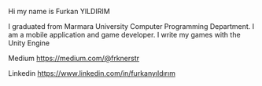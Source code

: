 Hi my name is Furkan YILDIRIM

I graduated from Marmara University Computer Programming Department.
I am a mobile application and game developer.
I write my games with the Unity Engine

Medium https://medium.com/@frknerstr

Linkedin https://www.linkedin.com/in/furkanyıldırım
